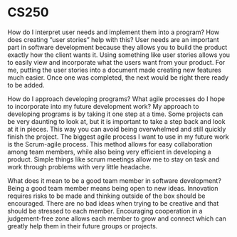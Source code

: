 # CS250
How do I interpret user needs and implement them into a program? How does creating “user stories” help with this?
User needs are an important part in software development because they allows you to build the product exactly how the client wants it. Using something like user stories allows you to easily view and incorporate what the users want from your product. For me, putting the user stories into a document made creating new features much easier. Once one was completed, the next would be right there ready to be added.

How do I approach developing programs? What agile processes do I hope to incorporate into my future development work?
My approach to developing programs is by taking it one step at a time. Some projects can be very daunting to look at, but it is important to take a step back and look at it in pieces. This way you can avoid being overwhelmed and still quickly finish the project. The biggest agile process I want to use in my future work is the Scrum-agile process. This method allows for easy collaboration among team members, while also being very efficient in developing a product. Simple things like scrum meetings allow me to stay on task and work through problems with very little headache.

What does it mean to be a good team member in software development?
Being a good team member means being open to new ideas. Innovation requires risks to be made and thinking outside of the box should be encouraged. There are no bad ideas when trying to be creative and that should be stressed to each member. Encouraging cooperation in a judgement-free zone allows each member to grow and connect which can greatly help them in their future groups or projects.
